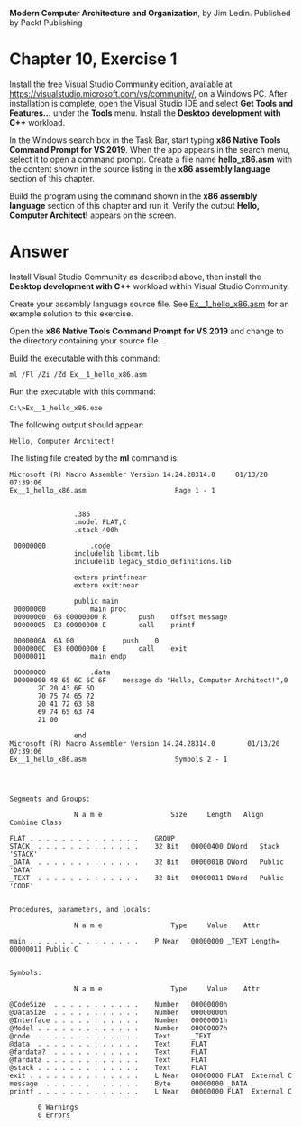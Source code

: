 __Modern Computer Architecture and Organization__, by Jim Ledin. Published by Packt Publishing
# Chapter 10, Exercise 1

Install the free Visual Studio Community edition, available at https://visualstudio.microsoft.com/vs/community/, on a Windows PC. After installation is complete, open the Visual Studio IDE and select **Get Tools and Features…** under the **Tools** menu. Install the **Desktop development with C++** workload.

In the Windows search box in the Task Bar, start typing **x86 Native Tools Command Prompt for VS 2019**. When the app appears in the search menu, select it to open a command prompt.
Create a file name **hello_x86.asm** with the content shown in the source listing in the **x86 assembly language** section of this chapter.

Build the program using the command shown in the **x86 assembly language** section of this chapter and run it. Verify the output **Hello, Computer Architect!** appears on the screen.


# Answer
Install Visual Studio Community as described above, then install the **Desktop development with C++** workload within Visual Studio Community.

Create your assembly language source file. See [Ex__1_hello_x86.asm](src/Ex__1_hello_x86.asm) for an example solution to this exercise.
 
Open the **x86 Native Tools Command Prompt for VS 2019** and change to the directory containing your source file.
 
Build the executable with this command:
```
ml /Fl /Zi /Zd Ex__1_hello_x86.asm
```

Run the executable with this command:
```
C:\>Ex__1_hello_x86.exe
```

The following output should appear:
```
Hello, Computer Architect!
```

The listing file created by the **ml** command is:
```
Microsoft (R) Macro Assembler Version 14.24.28314.0	    01/13/20 07:39:06
Ex__1_hello_x86.asm					     Page 1 - 1


				.386
				.model FLAT,C
				.stack 400h

 00000000			.code
				includelib libcmt.lib
				includelib legacy_stdio_definitions.lib

				extern printf:near
				extern exit:near

				public main
 00000000			main proc
 00000000  68 00000000 R	    push    offset message
 00000005  E8 00000000 E	    call    printf
				    
 0000000A  6A 00		    push    0
 0000000C  E8 00000000 E	    call    exit
 00000011			main endp

 00000000			.data
 00000000 48 65 6C 6C 6F	message db "Hello, Computer Architect!",0
	   2C 20 43 6F 6D
	   70 75 74 65 72
	   20 41 72 63 68
	   69 74 65 63 74
	   21 00

				end
Microsoft (R) Macro Assembler Version 14.24.28314.0	    01/13/20 07:39:06
Ex__1_hello_x86.asm					     Symbols 2 - 1




Segments and Groups:

                N a m e                 Size     Length   Align   Combine Class

FLAT . . . . . . . . . . . . . .	GROUP
STACK  . . . . . . . . . . . . .	32 Bit	 00000400 DWord	  Stack	  'STACK'	 
_DATA  . . . . . . . . . . . . .	32 Bit	 0000001B DWord	  Public  'DATA'	
_TEXT  . . . . . . . . . . . . .	32 Bit	 00000011 DWord	  Public  'CODE'	


Procedures, parameters, and locals:

                N a m e                 Type     Value    Attr

main . . . . . . . . . . . . . .	P Near	 00000000 _TEXT	Length= 00000011 Public C


Symbols:

                N a m e                 Type     Value    Attr

@CodeSize  . . . . . . . . . . .	Number	 00000000h   
@DataSize  . . . . . . . . . . .	Number	 00000000h   
@Interface . . . . . . . . . . .	Number	 00000001h   
@Model . . . . . . . . . . . . .	Number	 00000007h   
@code  . . . . . . . . . . . . .	Text   	 _TEXT
@data  . . . . . . . . . . . . .	Text   	 FLAT
@fardata?  . . . . . . . . . . .	Text   	 FLAT
@fardata . . . . . . . . . . . .	Text   	 FLAT
@stack . . . . . . . . . . . . .	Text   	 FLAT
exit . . . . . . . . . . . . . .	L Near	 00000000 FLAT	External C
message  . . . . . . . . . . . .	Byte	 00000000 _DATA	
printf . . . . . . . . . . . . .	L Near	 00000000 FLAT	External C

	   0 Warnings
	   0 Errors
```
